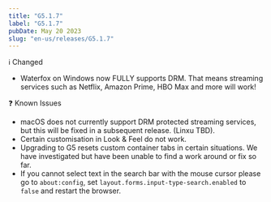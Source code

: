 ```yaml
---
title: "G5.1.7"
label: "G5.1.7"
pubDate: May 20 2023
slug: "en-us/releases/G5.1.7"
---
```


ℹ️ Changed

* Waterfox on Windows now FULLY supports DRM. That means streaming services such as Netflix, Amazon Prime, HBO Max and more will work!

❓ Known Issues

* macOS does not currently support DRM protected streaming services, but this will be fixed in a subsequent release. (Linxu TBD).
* Certain customisation in Look & Feel do not work.
* Upgrading to G5 resets custom container tabs in certain situations. We have investigated but have been unable to find a work around or fix so far.
* If you cannot select text in the search bar with the mouse cursor please go to `about:config`, set `layout.forms.input-type-search.enabled` to `false` and restart the browser.
